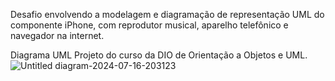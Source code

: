 Desafio envolvendo a modelagem e diagramação de representação UML do componente iPhone, com reprodutor musical, aparelho telefônico e navegador na internet.

Diagrama UML 
Projeto do curso da DIO de Orientação a Objetos e UML.
![Untitled diagram-2024-07-16-203123](https://github.com/user-attachments/assets/575274d2-3f70-4e5e-932e-1eae26e6d728)
